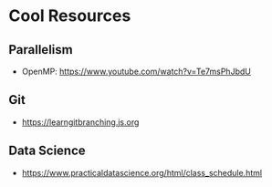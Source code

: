 # Cool Resources

## Parallelism

* OpenMP: https://www.youtube.com/watch?v=Te7msPhJbdU

## Git

* https://learngitbranching.js.org

## Data Science

* https://www.practicaldatascience.org/html/class_schedule.html

